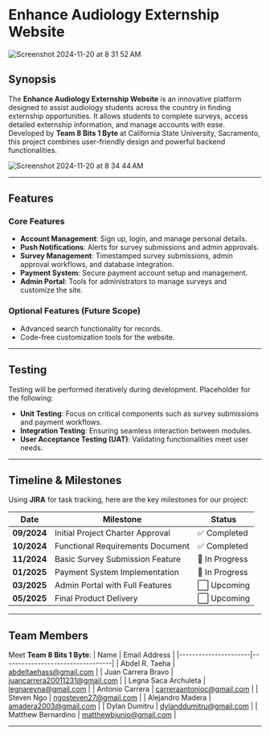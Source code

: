 # Enhance Audiology Externship Website
![Screenshot 2024-11-20 at 8 31 52 AM](https://github.com/user-attachments/assets/698a896c-6b19-4682-9729-e86ef20f18c5)


## Synopsis

The **Enhance Audiology Externship Website** is an innovative platform designed to assist audiology students across the country in finding externship opportunities. It allows students to complete surveys, access detailed externship information, and manage accounts with ease. Developed by **Team 8 Bits 1 Byte** at California State University, Sacramento, this project combines user-friendly design and powerful backend functionalities.

![Screenshot 2024-11-20 at 8 34 44 AM](https://github.com/user-attachments/assets/1dc05631-48de-4b2a-a6bf-5956aa27b9ba)


---

## Features

### Core Features
- **Account Management**: Sign up, login, and manage personal details.
- **Push Notifications**: Alerts for survey submissions and admin approvals.
- **Survey Management**: Timestamped survey submissions, admin approval workflows, and database integration.
- **Payment System**: Secure payment account setup and management.
- **Admin Portal**: Tools for administrators to manage surveys and customize the site.

### Optional Features (Future Scope)
- Advanced search functionality for records.
- Code-free customization tools for the website.

---

## Testing

Testing will be performed iteratively during development. Placeholder for the following:
- **Unit Testing**: Focus on critical components such as survey submissions and payment workflows.
- **Integration Testing**: Ensuring seamless interaction between modules.
- **User Acceptance Testing (UAT)**: Validating functionalities meet user needs.

---

## Timeline & Milestones

Using **JIRA** for task tracking, here are the key milestones for our project:

| Date           | Milestone                                  | Status       |
|----------------|------------------------------------------|-------------|
| **09/2024**    | Initial Project Charter Approval          | ✅ Completed |
| **10/2024**    | Functional Requirements Document          | ✅ Completed |
| **11/2024**    | Basic Survey Submission Feature           | 🔄 In Progress |
| **01/2025**    | Payment System Implementation             | 🔄 In Progress |
| **03/2025**    | Admin Portal with Full Features           | ⬜ Upcoming   |
| **05/2025**    | Final Product Delivery                    | ⬜ Upcoming   |

---

## Team Members

Meet **Team 8 Bits 1 Byte**:
| Name                 | Email Address                    |
|----------------------|----------------------------------|
| Abdel R. Taeha       | abdeltaehass@gmail.com          |
| Juan Carrera Bravo   | juancarrera20011231@gmail.com   |
| Legna Saca Archuleta | legnareyna@gmail.com            |
| Antonio Carrera      | carreraantonioc@gmail.com       |
| Steven Ngo           | ngosteven27@gmail.com           |
| Alejandro Madera     | amadera2003@gmail.com           |
| Dylan Dumitru        | dylanddumitru@gmail.com         |
| Matthew Bernardino   | matthewbjunio@gmail.com         |

---

